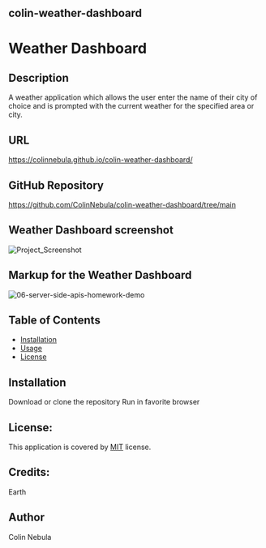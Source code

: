 ## colin-weather-dashboard

# Weather Dashboard

## Description
A weather application which allows the user enter the name of their city of choice and is prompted with the current weather for the specified area or city.

## URL
https://colinnebula.github.io/colin-weather-dashboard/

## GitHub Repository
https://github.com/ColinNebula/colin-weather-dashboard/tree/main

## Weather Dashboard screenshot
![Project_Screenshot](https://user-images.githubusercontent.com/57843842/138523196-dc974546-1ac4-41c6-ae15-7268fcf4d13c.jpg)

## Markup for the Weather Dashboard
![06-server-side-apis-homework-demo](https://user-images.githubusercontent.com/57843842/127801401-cd5a373b-fe67-4706-9e0f-c1edd16f88c7.png)


## Table of Contents

* [Installation](#installation)
* [Usage](#usage)
* [License](#license)


## Installation
Download or clone the repository
Run in favorite browser

## License: 
This application is covered by [MIT](https://opensource.org/licenses/MIT) license.

## Credits: 
Earth

## Author
Colin Nebula



